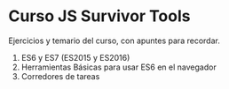 # Curso JS Survivor Tools

Ejercicios y temario del curso, con apuntes para recordar.

1. ES6 y ES7 (ES2015 y ES2016)
2. Herramientas Básicas para usar ES6 en el navegador
3. Corredores de tareas

